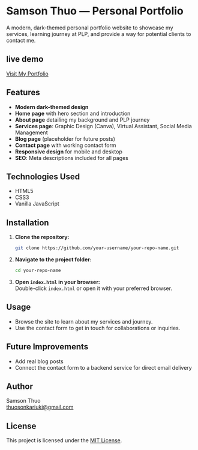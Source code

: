 # Samson Thuo — Personal Portfolio

A modern, dark-themed personal portfolio website to showcase my services, learning journey at PLP, and provide a way for potential clients to contact me.
## live demo
[Visit My Portfolio](https://thuodev.github.io/plp-webtechnologies-classroom-july2025-july-2025-final-project-and-deployment-Final-Project-and-Depl/)

## Features

- **Modern dark-themed design**
- **Home page** with hero section and introduction
- **About page** detailing my background and PLP journey
- **Services page**: Graphic Design (Canva), Virtual Assistant, Social Media Management
- **Blog page** (placeholder for future posts)
- **Contact page** with working contact form
- **Responsive design** for mobile and desktop
- **SEO**: Meta descriptions included for all pages

## Technologies Used

- HTML5
- CSS3
- Vanilla JavaScript

## Installation

1. **Clone the repository:**
   ```bash
   git clone https://github.com/your-username/your-repo-name.git
   ```
2. **Navigate to the project folder:**
   ```bash
   cd your-repo-name
   ```
3. **Open `index.html` in your browser:**  
   Double-click `index.html` or open it with your preferred browser.

## Usage

- Browse the site to learn about my services and journey.
- Use the contact form to get in touch for collaborations or inquiries.

## Future Improvements

- Add real blog posts
- Connect the contact form to a backend service for direct email delivery

## Author

Samson Thuo  
[thuosonkariuki@gmail.com](mailto:thuosonkariuki@gmail.com)

## License

This project is licensed under the [MIT License](LICENSE).
